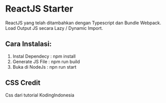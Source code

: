 # ReactJS Starter 

ReactJS yang telah ditambahkan dengan Typescript dan Bundle Webpack.
Load Output JS secara Lazy / Dynamic Import.

## Cara Instalasi:

1. Instal Dependecy : npm install
2. Generate JS File : npm run build
3. Buka di NodeJs : npn run start

## CSS Credit
Css dari tutorial KodingIndonesia